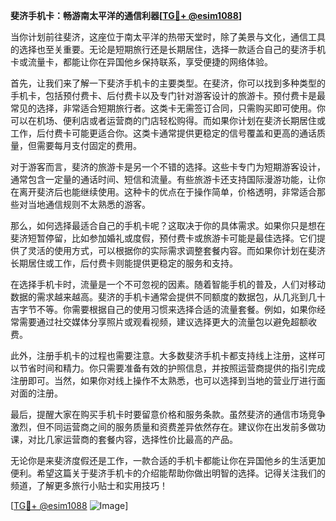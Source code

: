 **斐济手机卡：畅游南太平洋的通信利器[[TG💪+ @esim1088](https://t.me/s/esim1088)]**

当你计划前往斐济，这座位于南太平洋的热带天堂时，除了美景与文化，通信工具的选择也至关重要。无论是短期旅行还是长期居住，选择一款适合自己的斐济手机卡或流量卡，都能让你在异国他乡保持联系，享受便捷的网络体验。

首先，让我们来了解一下斐济手机卡的主要类型。在斐济，你可以找到多种类型的手机卡，包括预付费卡、后付费卡以及专门针对游客设计的旅游卡。预付费卡是最常见的选择，非常适合短期旅行者。这类卡无需签订合同，只需购买即可使用。你可以在机场、便利店或者运营商的门店轻松购得。而如果你计划在斐济长期居住或工作，后付费卡可能更适合你。这类卡通常提供更稳定的信号覆盖和更高的通话质量，但需要每月支付固定的费用。

对于游客而言，斐济的旅游卡是另一个不错的选择。这些卡专门为短期游客设计，通常包含一定量的通话时间、短信和流量。有些旅游卡还支持国际漫游功能，让你在离开斐济后也能继续使用。这种卡的优点在于操作简单，价格透明，非常适合那些对当地通信规则不太熟悉的游客。

那么，如何选择最适合自己的手机卡呢？这取决于你的具体需求。如果你只是想在斐济短暂停留，比如参加婚礼或度假，预付费卡或旅游卡可能是最佳选择。它们提供了灵活的使用方式，可以根据你的实际需求调整套餐内容。而如果你计划在斐济长期居住或工作，后付费卡则能提供更稳定的服务和支持。

在选择手机卡时，流量是一个不可忽视的因素。随着智能手机的普及，人们对移动数据的需求越来越高。斐济的手机卡通常会提供不同额度的数据包，从几兆到几十吉字节不等。你需要根据自己的使用习惯来选择合适的流量套餐。例如，如果你经常需要通过社交媒体分享照片或观看视频，建议选择更大的流量包以避免超额收费。

此外，注册手机卡的过程也需要注意。大多数斐济手机卡都支持线上注册，这样可以节省时间和精力。你只需要准备有效的护照信息，并按照运营商提供的指引完成注册即可。当然，如果你对线上操作不太熟悉，也可以选择到当地的营业厅进行面对面的注册。

最后，提醒大家在购买手机卡时要留意价格和服务条款。虽然斐济的通信市场竞争激烈，但不同运营商之间的服务质量和资费差异依然存在。建议你在出发前多做功课，对比几家运营商的套餐内容，选择性价比最高的产品。

无论你是来斐济度假还是工作，一款合适的手机卡都能让你在异国他乡的生活更加便利。希望这篇关于斐济手机卡的介绍能帮助你做出明智的选择。记得关注我们的频道，了解更多旅行小贴士和实用技巧！

[[TG💪+ @esim1088](https://t.me/s/esim1088) ![Image](https://i.postimg.cc/4NQfJmqS/Snipaste-2025-05-13-00-14-12.png)]
